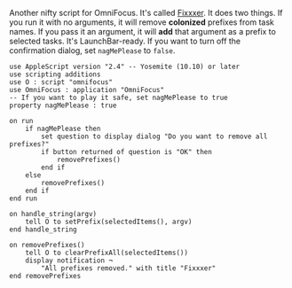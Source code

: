 Another nifty script for OmniFocus. It's called [Fixxxer](https://github.com/brandonpittman/OmniFocus). It does two things. If you run it with no arguments, it will remove **colonized** prefixes from task names. If you pass it an argument, it will **add** that argument as a prefix to selected tasks. It's LaunchBar-ready. If you want to turn off the confirmation dialog, set `nagMePlease` to `false`.

```applescript
use AppleScript version "2.4" -- Yosemite (10.10) or later
use scripting additions
use O : script "omnifocus"
use OmniFocus : application "OmniFocus"
-- If you want to play it safe, set nagMePlease to true
property nagMePlease : true

on run
	if nagMePlease then
		set question to display dialog "Do you want to remove all prefixes?"
		if button returned of question is "OK" then
			removePrefixes()
		end if
	else
		removePrefixes()
	end if
end run

on handle_string(argv)
	tell O to setPrefix(selectedItems(), argv)
end handle_string

on removePrefixes()
	tell O to clearPrefixAll(selectedItems())
	display notification ¬
		"All prefixes removed." with title "Fixxxer"
end removePrefixes
```
